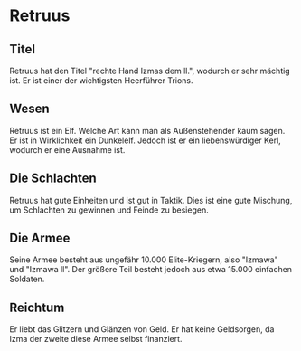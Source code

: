 # Retruus

## Titel

Retruus hat den Titel "rechte Hand Izmas dem ll.", wodurch er sehr mächtig ist. Er ist einer der  wichtigsten Heerführer Trions.

## Wesen

Retruus ist ein Elf. Welche Art kann man als Außenstehender kaum sagen. Er ist in Wirklichkeit ein Dunkelelf. Jedoch ist er ein liebenswürdiger Kerl, wodurch er eine Ausnahme ist.

## Die Schlachten

Retruus hat gute Einheiten und ist gut in Taktik. Dies ist eine gute Mischung, um Schlachten zu gewinnen und Feinde zu besiegen.

## Die Armee

Seine Armee besteht aus ungefähr 10.000 Elite-Kriegern, also "Izmawa" und "Izmawa ll". Der größere Teil besteht jedoch aus etwa 15.000 einfachen Soldaten.

## Reichtum

Er liebt das Glitzern und Glänzen von Geld. Er hat keine Geldsorgen, da Izma der zweite diese Armee selbst finanziert.

